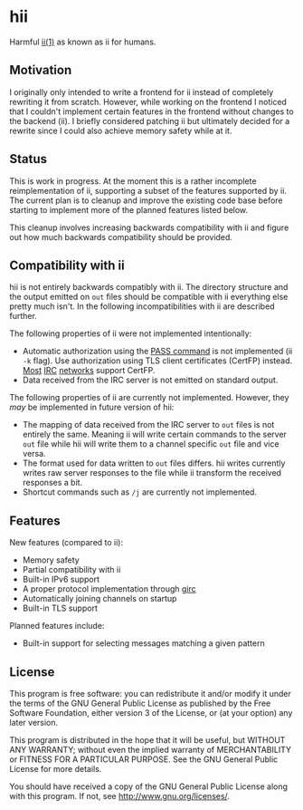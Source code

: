 # hii

Harmful [ii(1)][ii homepage] as known as ii for humans.

## Motivation

I originally only intended to write a frontend for ii instead of
completely rewriting it from scratch. However, while working on the
frontend I noticed that I couldn't implement certain features in the
frontend without changes to the backend (ii). I briefly considered
patching ii but ultimately decided for a rewrite since I could also
achieve memory safety while at it.

## Status

This is work in progress. At the moment this is a rather incomplete
reimplementation of ii, supporting a subset of the features supported by
ii. The current plan is to cleanup and improve the existing code base
before starting to implement more of the planned features listed below.

This cleanup involves increasing backwards compatibility with ii and
figure out how much backwards compatibility should be provided.

## Compatibility with ii

hii is not entirely backwards compatibly with ii. The directory
structure and the output emitted on `out` files should be compatible
with ii everything else pretty much isn't. In the following
incompatibilities with ii are described further.

The following properties of ii were not implemented intentionally:

* Automatic authorization using the [PASS command][password message] is
  not implemented (ii `-k` flag). Use authorization using TLS client
  certificates (CertFP) instead. [Most][freenode certfp]
  [IRC][oftc certfp] [networks][hackint certfp] support CertFP.
* Data received from the IRC server is not emitted on standard output.

The following properties of ii are currently not implemented. However,
they *may* be implemented in future version of hii:

* The mapping of data received from the IRC server to `out` files is not
  entirely the same. Meaning ii will write certain commands to the
  server `out` file while hii will write them to a channel specific
  `out` file and vice versa.
* The format used for data written to `out` files differs. hii writes
  currently writes raw server responses to the file while ii transform
  the received responses a bit.
* Shortcut commands such as `/j` are currently not implemented.

## Features

New features (compared to ii):

* Memory safety
* Partial compatibility with ii
* Built-in IPv6 support
* A proper protocol implementation through [girc][girc repo]
* Automatically joining channels on startup
* Built-in TLS support

Planned features include:

* Built-in support for selecting messages matching a given pattern

## License

This program is free software: you can redistribute it and/or modify it
under the terms of the GNU General Public License as published by the
Free Software Foundation, either version 3 of the License, or (at your
option) any later version.

This program is distributed in the hope that it will be useful, but
WITHOUT ANY WARRANTY; without even the implied warranty of
MERCHANTABILITY or FITNESS FOR A PARTICULAR PURPOSE. See the GNU General
Public License for more details.

You should have received a copy of the GNU General Public License along
with this program. If not, see <http://www.gnu.org/licenses/>.

[ii homepage]: https://tools.suckless.org/
[girc repo]: https://github.com/lrstanley/girc
[password message]: https://tools.ietf.org/html/rfc1459#section-4.1.1
[freenode certfp]: https://freenode.net/kb/answer/certfp
[oftc certfp]: https://www.oftc.net/NickServ/CertFP/
[hackint certfp]: https://www.hackint.org/services#NickServ
